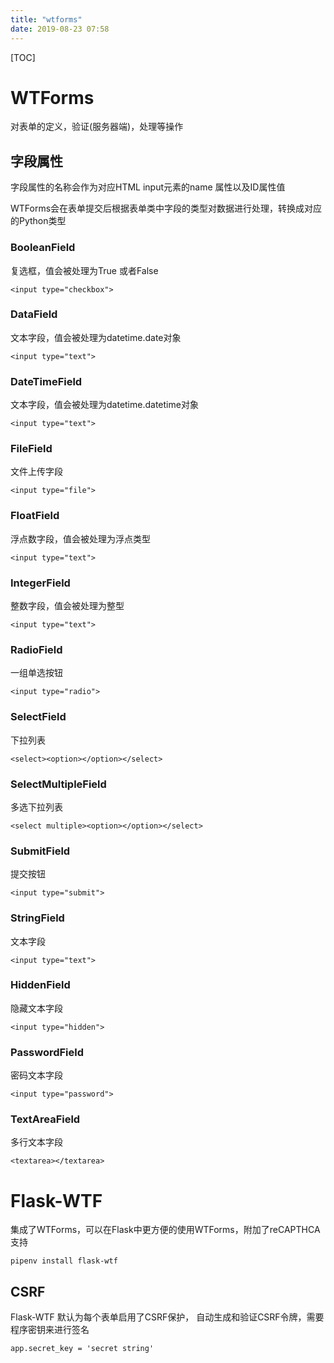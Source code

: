 ```yaml
---
title: "wtforms"
date: 2019-08-23 07:58
---
```

[TOC]



# WTForms

对表单的定义，验证(服务器端)，处理等操作



## 字段属性

字段属性的名称会作为对应HTML input元素的name 属性以及ID属性值



WTForms会在表单提交后根据表单类中字段的类型对数据进行处理，转换成对应的Python类型



### BooleanField

复选框，值会被处理为True 或者False

```
<input type="checkbox">
```



### DataField

文本字段，值会被处理为datetime.date对象

```
<input type="text">
```



### DateTimeField

文本字段，值会被处理为datetime.datetime对象

```
<input type="text">
```



### FileField

文件上传字段

```
<input type="file">
```





### FloatField

浮点数字段，值会被处理为浮点类型

```
<input type="text">
```



### IntegerField

整数字段，值会被处理为整型

```
<input type="text">
```



### RadioField

一组单选按钮

```
<input type="radio">
```





### SelectField

下拉列表

```
<select><option></option></select>
```





### SelectMultipleField

多选下拉列表

```
<select multiple><option></option></select>
```





### SubmitField

提交按钮

```
<input type="submit">
```





### StringField

文本字段

```
<input type="text">
```





### HiddenField

隐藏文本字段

```
<input type="hidden">
```





### PasswordField

密码文本字段

```
<input type="password">
```





### TextAreaField

多行文本字段

```
<textarea></textarea>
```





# Flask-WTF

集成了WTForms，可以在Flask中更方便的使用WTForms，附加了reCAPTHCA 支持

```
pipenv install flask-wtf
```



## CSRF

Flask-WTF 默认为每个表单启用了CSRF保护， 自动生成和验证CSRF令牌，需要程序密钥来进行签名

```
app.secret_key = 'secret string'
```












